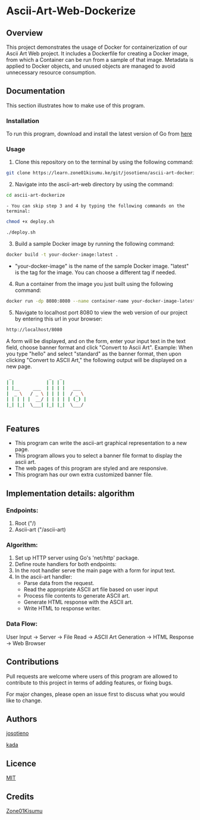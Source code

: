 # Ascii-Art-Web-Dockerize
## Overview
This project demonstrates the usage of Docker for containerization of our Ascii Art Web project. It includes a Dockerfile for creating a Docker image, from which a Container can be run from a sample of that image. Metadata is applied to Docker objects, and unused objects are managed to avoid unnecessary resource consumption. 
## Documentation
This section illustrates how to make use of this program.

### Installation
To run this program, download and install the latest version of Go from [here](https://go.dev/doc/install)

### Usage
1. Clone this repository on to the terminal by using the following command:
```bash
git clone https://learn.zone01kisumu.ke/git/josotieno/ascii-art-dockerize
```
2. Navigate into the ascii-art-web directory by using the command:
```bash
cd ascii-art-dockerize
```
    - You can skip step 3 and 4 by typing the following commands on the terminal:
```bash
chmod +x deploy.sh
```
```bash
./deploy.sh
``` 
3. Build a sample Docker image by running the following command:
```bash
docker build -t your-docker-image:latest .
```
- "your-docker-image" is the name of the sample Docker image.
"latest" is the tag for the image. You can choose a different tag if needed.
4. Run a container from the image you just built using the following command:
```bash
docker run -dp 8080:8080 --name container-name your-docker-image-latest
```
5. Navigate to localhost port 8080 to view the web version of our project by entering this url in your browser:
```bash
http://localhost/8080
```
A form will be displayed, and on the form, enter your input text in the text field, choose banner format and click "Convert to Ascii Art".
Example:
When you type "hello" and select "standard" as the banner format, then upon clicking "Convert to ASCII Art," the following output will be displayed on a new page.

```bash
 _              _   _          
| |            | | | |         
| |__     ___  | | | |   ___   
|  _ \   / _ \ | | | |  / _ \  
| | | | |  __/ | | | | | (_) | 
|_| |_|  \___| |_| |_|  \___/  
                               
```


## Features
- This program can write the ascii-art graphical representation to a new page.
- This program allows you to select a banner file format to display the ascii art.
- The web pages of this program are styled and are responsive.
- This program has our own extra customized banner file. 

## Implementation details: algorithm
### Endpoints:
1. Root ("/)
2. Ascii-art ("/ascii-art)

### Algorithm:
1. Set up HTTP server using Go's 'net/http' package.
2. Define route handlers for both endpoints:
3. In the root handler serve the main page with a form for input text.
4. In the ascii-art handler:
    - Parse data from the request.
    - Read the appropriate ASCII art file based on user input
    - Process file contents to generate ASCII art.
    - Generate HTML response with the ASCII art.
    - Write HTML to response writer.

### Data Flow:
User Input -> Server -> File Read -> ASCII Art Generation -> HTML Response -> Web Browser


## Contributions
Pull requests are welcome where users of this program are allowed to contribute to this project in terms of adding features, or fixing bugs.

For major changes, please open an issue first to discuss what you would like to change.
## Authors
[josotieno](https://learn.zone01kisumu.ke/git/josotieno/)

[kada](https://learn.zone01kisumu.ke/git/kada/)

## Licence
[MIT](https://choosealicense.com/licenses/mit/)
## Credits
[Zone01Kisumu](https://www.zone01kisumu.ke/)
